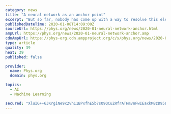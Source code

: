 ```yaml
---
category: news
title: "A neural network as an anchor point"
excerpt: "But so far, nobody has come up with a way to resolve this elemental dilemma,\" Renner says. At first, the idea that artificial intelligence might be able to help seems surprising. After all, neural networks—the key element of artificial intelligence—effectively operate like a black box. You can teach them to recognize faces on photos ..."
publishedDateTime: 2020-01-08T14:09:00Z
sourceUrl: https://phys.org/news/2020-01-neural-network-anchor.html
ampUrl: https://phys.org/news/2020-01-neural-network-anchor.amp
cdnAmpUrl: https://phys-org.cdn.ampproject.org/c/s/phys.org/news/2020-01-neural-network-anchor.amp
type: article
quality: 39
heat: 39
published: false

provider:
  name: Phys.org
  domain: phys.org

topics:
  - AI
  - Machine Learning

secured: "XluIG++6JKrgiNe9x2vh11BPxfhE5b7sO9QCuZRfrATHmvnFwIEaxkM8zD95LpnEo+agkATG9GC6IqsVhJYcxrDcAI4fvM7h3WTWKMsIhFcZcDHdGpcYAV/MiKaErnFyiPaWBcKnc7oPeeex+XvpvcNZOlzHVyX9wnvzCN9chjPGiabH7N8Fh1PiWkFWa57Lq7R0+NRQrulKw7yFOO8ogi3YpzVVH6RmceTpPuAwO3zgVchDGPZSNdoqKrUNrOy+oB/nAak85iO/mxKQfeVrSE1QA8cskS04i43YB+zaTf//fBLUropO+LvjG80ny0tHrO2vI1xaFzTyQFMW68wEn5oBctPXE3HDYA6hzDPPGw5yLmqm8JJDKHpLjc6lSt3gQs0T5iU9WyzRLy7dssSU0fiqTDG3qsQybk2RprreX4THHxDNy1R7uw5NiHht71Z+jB7Gq8I+UNx7pxYopq9zrw==;M+/lxmQCzABZ8jV+VVYpVQ=="
---
```


